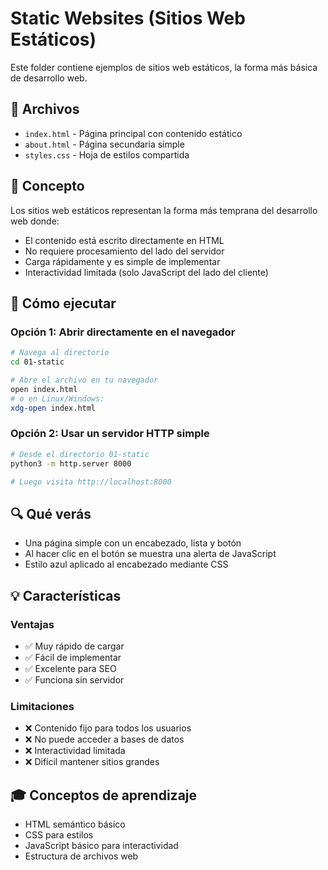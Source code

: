 # Static Websites (Sitios Web Estáticos)

Este folder contiene ejemplos de sitios web estáticos, la forma más básica de desarrollo web.

## 📁 Archivos

- `index.html` - Página principal con contenido estático
- `about.html` - Página secundaria simple
- `styles.css` - Hoja de estilos compartida

## 🎯 Concepto

Los sitios web estáticos representan la forma más temprana del desarrollo web donde:

- El contenido está escrito directamente en HTML
- No requiere procesamiento del lado del servidor
- Carga rápidamente y es simple de implementar
- Interactividad limitada (solo JavaScript del lado del cliente)

## 🚀 Cómo ejecutar

### Opción 1: Abrir directamente en el navegador
```bash
# Navega al directorio
cd 01-static

# Abre el archivo en tu navegador
open index.html
# o en Linux/Windows:
xdg-open index.html
```

### Opción 2: Usar un servidor HTTP simple
```bash
# Desde el directorio 01-static
python3 -m http.server 8000

# Luego visita http://localhost:8000
```

## 🔍 Qué verás

- Una página simple con un encabezado, lista y botón
- Al hacer clic en el botón se muestra una alerta de JavaScript
- Estilo azul aplicado al encabezado mediante CSS

## 💡 Características

### Ventajas
- ✅ Muy rápido de cargar
- ✅ Fácil de implementar
- ✅ Excelente para SEO
- ✅ Funciona sin servidor

### Limitaciones
- ❌ Contenido fijo para todos los usuarios
- ❌ No puede acceder a bases de datos
- ❌ Interactividad limitada
- ❌ Difícil mantener sitios grandes

## 🎓 Conceptos de aprendizaje

- HTML semántico básico
- CSS para estilos
- JavaScript básico para interactividad
- Estructura de archivos web